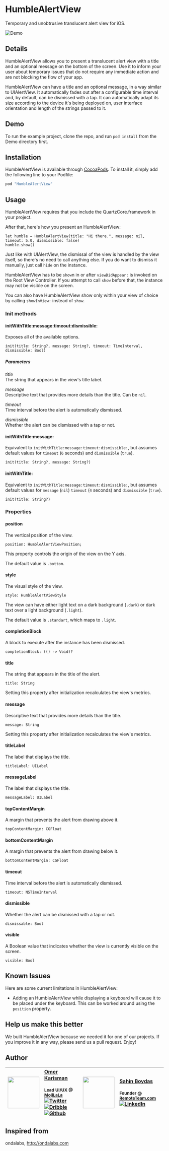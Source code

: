 # HumbleAlertView

Temporary and unobtrusive translucent alert view for iOS.

![Demo](https://media.giphy.com/media/l378oq9EG6yJqjgfS/giphy.gif)

## Details

HumbleAlertView allows you to present a translucent alert view with a title and an optional message on the bottom of the screen. Use it to inform your user about temporary issues that do not require any immediate action and are not blocking the flow of your app.

HumbleAlertView can have a title and an optional message, in a way similar to UIAlertView. It automatically fades out after a configurable time interval and, by default, can be dismissed with a tap. It can automatically adapt its size according to the device it's being deployed on, user interface orientation and length of the strings passed to it.


## Demo

To run the example project, clone the repo, and run `pod install` from the Demo directory first.

## Installation

HumbleAlertView is available through [CocoaPods](http://cocoapods.org). To install
it, simply add the following line to your Podfile:

```ruby
pod "HumbleAlertView"
```


## Usage

HumbleAlertView requires that you include the QuartzCore.framework in your project.

After that, here's how you present an HumbleAlertView:

	let humble = HumbleAlertView(title: "Hi there.", message: nil, timeout: 5.0, dismissible: false)
	humble.show()

Just like with UIAlertView, the dismissal of the view is handled by the view itself, so there's no need to call anything else. If you do want to dismiss it manually, just call `hide` on the instance.

HumbleAlertView has to be `show`n in or after `viewDidAppear:` is invoked on the Root View Controller. If you attempt to call `show` before that, the instance may not be visible on the screen.

You can also have HumbleAlertView show only within your view of choice by calling `showInView:` instead of `show`.

### Init methods


#### initWithTitle:message:timeout:dismissible:

Exposes all of the available options. 

    init(title: String?, message: String?, timeout: TimeInterval, dismissible: Bool)

##### Parameters
_title_  
The string that appears in the view's title label.

_message_  
Descriptive text that provides more details than the title. Can be `nil`.

_timeout_  
Time interval before the alert is automatically dismissed. 

_dismissible_  
Whether the alert can be dismissed with a tap or not. 


#### initWithTitle:message:

Equivalent to `initWithTitle:message:timeout:dismissible:`, but assumes default values for `timeout` (`6` seconds) and `dismissible` (`true`). 

    init(title: String?, message: String?)


#### initWithTitle:

Equivalent to `initWithTitle:message:timeout:dismissible:`, but assumes default values for `message` (`nil`) `timeout` (`4` seconds) and `dismissible` (`true`). 

    init(title: String?)

### Properties

#### position
The vertical position of the view.

	position: HumbleAlertViewPosition;

This property controls the origin of the view on the Y axis.

The default value is `.bottom`.

#### style
The visual style of the view.

	style: HumbleAlertViewStyle

The view can have either light text on a dark background (`.dark`) or dark text over a light background (`.light`). 

The default value is `.standart`, which maps to `.light`.

#### completionBlock
A block to execute after the instance has been dismissed.

	completionBlock: (() -> Void)?

#### title
The string that appears in the title of the alert.

	title: String
	
Setting this property after initialization recalculates the view's metrics.

#### message
Descriptive text that provides more details than the title.

	message: String
	
Setting this property after initialization recalculates the view's metrics.

#### titleLabel
The label that displays the title.

	titleLabel: UILabel

#### messageLabel
The label that displays the title.

	messageLabel: UILabel

#### topContentMargin
A margin that prevents the alert from drawing above it.

	topContentMargin: CGFloat

#### bottomContentMargin
A margin that prevents the alert from drawing below it.

	bottomContentMargin: CGFloat

#### timeout
Time interval before the alert is automatically dismissed.

	timeout: NSTimeInterval

#### dismissible
Whether the alert can be dismissed with a tap or not.

	dismissable: Bool

#### visible
A Boolean value that indicates whether the view is currently visible on the screen.

	visible: Bool

Known Issues
---------------

Here are some current limitations in HumbleAlertView:

 - Adding an HumbleAlertView while displaying a keyboard will cause it to be placed under the keyboard. This can be worked around using the `position` property.

Help us make this better
---------------

We built HumbleAlertView because we needed it for one of our projects. If you improve it in any way, please send us a pull request. Enjoy!

## Author
| [<img src="https://avatars1.githubusercontent.com/u/1448702?v=4" width="100px;"/>](http://okaris.com)   | [Omer Karisman](http://okaris.com)<br/><br/><sub>Lead UI/UX @ [MojiLaLa](http://mojilala.com)</sub><br/> [![Twitter][1.1]][1] [![Dribble][2.1]][2] [![Github][3.1]][3]| [<img src="hhttps://pbs.twimg.com/profile_images/1331045707961274368/-YifJbqn_400x400.jpg" width="100px;"/>](https://twitter.com/sahin)   | [Sahin Boydas](https://twitter.com/sahin)<br/><br/><sub>Founder @ [RemoteTeam.com](https://www.remtoeteam.com)</sub><br/> [![LinkedIn][4.1]][4]|
| - | :- | - | :- |

[1.1]: http://i.imgur.com/wWzX9uB.png (twitter icon without padding)
[2.1]: http://i.imgur.com/Vvy3Kru.png (dribbble icon without padding)
[3.1]: http://i.imgur.com/9I6NRUm.png (github icon without padding)
[4.1]: https://www.kingsfund.org.uk/themes/custom/kingsfund/dist/img/svg/sprite-icon-linkedin.svg (linkedin icon)

[1]: http://www.twitter.com/okarisman
[2]: http://dribbble.com/okaris
[3]: http://www.github.com/okaris
[4]: https://www.linkedin.com/in/sahinboydas

## Inspired from
ondalabs, http://ondalabs.com
